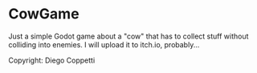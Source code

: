 # CowGame

Just a simple Godot game about a "cow" that has to collect stuff without colliding into enemies.
I will upload it to itch.io, probably...

Copyright: Diego Coppetti

